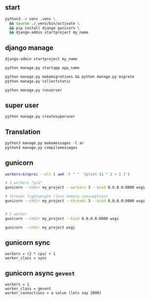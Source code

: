 ## start
```sh
python3 -m venv .venv \
  && source ./.venv/bin/activate \
  && pip install django gunicorn \
  && django-admin startproject my_name
```


## django manage
```txt
django-admin startproject my_name

python manage.py startapp app_name

python manage.py makemigrations && python manage.py migrate
python manage.py collectstatic

python manage.py runserver
```


## super user
```txt
python manage.py createsuperuser
```


## Translation
```txt
python3 manage.py makemessages -l ar
python3 manage.py compilemessages
```


## gunicorn
```bash
workers=$(nproc --all | awk -F " " '{print $1 * 2 + 1 }')

# 3 workers "pid"
gunicorn --chdir my_project --workers 3 --bind 0.0.0.0:8000 wsgi

# threads lightweight (less memory consumption)
gunicorn --chdir my_project --threads 3 --bind 0.0.0.0:8000 wsgi


# 1 worker
gunicorn --chdir my_project --bind 0.0.0.0:8000 wsgi

gunicorn --chdir my_project wsgi
```


## gunicorn sync
```text
workers = (2 * cpu) + 1
worker_class = sync
```

## gunicorn async `gevent`
```text
workers = 1
worker_class = gevent
worker_connections = a value (lets say 2000)
```
